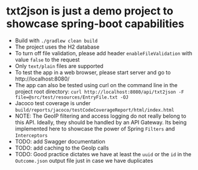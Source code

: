 # txt2json is just a demo project to showcase spring-boot capabilities

* Build with ` ./gradlew clean build `
* The project uses the H2 database
* To turn off file validation, please add header `enableFileValidation` with value `false` to the request
* Only `text/plain` files are supported
* To test the app in a web browser, please start server and go to http://localhost:8080/
* The app can also be tested using curl on the command line in the project root directory:
  ``curl http://localhost:8080/api/txt2json -F file=@src/test/resources/EntryFile.txt -OJ
  ``
* Jacoco test coverage is under `build/reports/jacoco/testCodeCoverageReport/html/index.html`
* NOTE: The GeoIP filtering and access logging do not really belong to this API. Ideally, they should be handled by an API Gateway. Its being implemented here to showcase the power of Spring `Filters` and `Interceptors`
* TODO: add Swagger documentation
* TODO: add caching to the GeoIp calls
* TODO: Good practice dictates we have at least the `uuid` or the `id` in the `Outcome.json` output file just in case we have duplicates